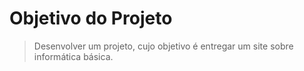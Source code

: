 # **Objetivo do Projeto**

> Desenvolver um projeto, cujo objetivo é entregar um site sobre informática básica.